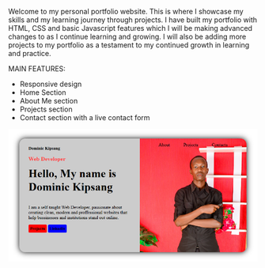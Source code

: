 Welcome to my personal portfolio website.
This is where I showcase my skills and my learning journey through projects.
I have built my portfolio with HTML, CSS and basic Javascript features which I will be making advanced changes to as I continue learning and growing.
I will also be adding more projects to my portfolio as a testament to my continued growth in learning and practice.

MAIN FEATURES:
 - Responsive design
 - Home Section
 - About Me section
 - Projects section
 - Contact section with a live contact form


![My Portfolio Screenshot](img/Screenshot-Portfolio-Preview.png)
